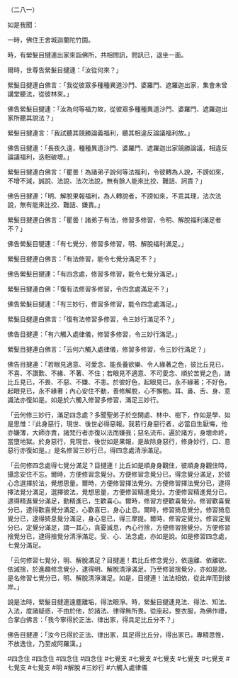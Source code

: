 （二八一）

如是我聞：

一時，佛住王舍城迦蘭陀竹園。

時，有縈髮目揵連出家來詣佛所，共相問訊，問訊已，退坐一面。

爾時，世尊告縈髮目揵連：「汝從何來？」

縈髮目揵連白佛言：「我從彼眾多種種異道沙門、婆羅門、遮羅迦出家，集會未曾講堂聽法，從彼林來。」

佛告縈髮目揵連：「汝為何等福力故，從彼眾多種種異道沙門、婆羅門、遮羅迦出家所聽其說法？」

縈髮目揵連言：「我試聽其競勝論義福利，聽其相違反論議福利故。」

佛告目揵連：「長夜久遠，種種異道沙門、婆羅門、遮羅迦出家競勝論議，相違反論議福利，迭相破壞。」

縈髮目揵連白佛言：「瞿曇！為諸弟子說何等法福利，令彼轉為人說，不謗如來，不增不減，誠說、法說、法次法說，無有餘人能來比挍、難詰、訶責？」

佛告目揵連：「明、解脫果報福利，為人轉說者，不謗如來，不乖其理，法次法說，無有能來比挍、難詰、嫌責。」

縈髮目揵連白佛言：「瞿曇！諸弟子有法，修習多修習，令明、解脫福利滿足者不？」

佛告縈髮目犍連：「有七覺分，修習多修習，明、解脫福利滿足。」

縈髮目揵連白佛言：「有法修習，能令七覺分滿足不？」

佛告縈髮目揵連：「有四念處，修習多修習，能令七覺分滿足。」

縈髮目揵連白佛：「復有法修習多修習，令四念處滿足不？」

佛告縈髮目揵連：「有三妙行，修習多修習，能令四念處滿足。」

縈髮目揵連白佛言：「復有法修習多修習，令三妙行滿足不？」

佛告目揵連：「有六觸入處律儀，修習多修習，令三妙行滿足。」

縈髮目揵連白佛言：「云何六觸入處律儀，修習多修習，令三妙行滿足？」

佛告目揵連：「若眼見適意、可愛念、能長養欲樂、令人緣著之色，彼比丘見已，不喜、不讚歎、不緣、不著、不住；若眼見不適意、不可愛念、順於苦覺之色，諸比丘見已，不畏、不惡、不嫌、不恚。於彼好色，起眼見已，永不緣著；不好色，起眼見已，永不緣著；內心安住不動，善修解脫，心不懈勌。耳、鼻、舌、身、意識法亦復如是。如是於六觸入修習多修習，滿足三妙行。

「云何修三妙行，滿足四念處？多聞聖弟子於空閑處、林中、樹下，作如是學、如是思惟：『此身惡行，現世、後世必得惡報。我若行身惡行者，必當自生厭悔，他亦嫌薄，大師亦責，諸梵行者亦復以法而嫌我；惡名流布，遍於諸方，身壞命終，當墮地獄。於身惡行，見現世、後世如是果報，是故除身惡行，修身妙行，口、意惡行亦復如是。』是名修習三妙行已，得四念處清淨滿足。

「云何修四念處得七覺分滿足？目揵連！比丘如是順身身觀住，彼順身身觀住時，攝念安住不忘。爾時，方便修習念覺分。方便修習念覺分已，得念覺分滿足，於彼心念選擇於法，覺想思量。爾時，方便修習擇法覺分。方便修習擇法覺分已，逮得擇法覺分滿足，選擇彼法，覺想思量，方便修習精進覺分。方便修習精進覺分已，逮得精進覺分滿足，勤精進已，生歡喜心。爾時，修習方便歡喜覺分。修習歡喜覺分已，逮得歡喜覺分滿足，心歡喜已，身心止息。爾時，修習猗息覺分。修習猗息覺分已，逮得猗息覺分滿足，身心息已，得三摩提。爾時，修習定覺分。修習定覺分已，定覺分滿足，謂一其心，貪憂滅息，內心行捨，方便修習捨覺分。方便修習捨覺分已，逮得捨覺分清淨滿足。受、心、法念處，亦如是說。如是修習四念處，七覺分滿足。

「云何修習七覺分，明、解脫滿足？目揵連！若比丘修念覺分，依遠離、依離欲、依滅捨，於進趣修念覺分，逮得明、解脫清淨滿足。乃至修習捨覺分，亦如是說。是名修習七覺分已，明、解脫清淨滿足。如是，目揵連！法法相依，從此岸而到彼岸。」

說是法時，縈髮目揵連遠塵離垢，得法眼淨。時，縈髮目揵連見法、得法、知法、入法，度諸疑惑，不由於他，於諸法、律得無所畏。從座起，整衣服，為佛作禮，合掌白佛言：「我今寧得於正法、律出家，得具足比丘分不？」

佛告目揵連：「汝今已得於正法、律出家，具足得比丘分，得出家已，專精思惟，不放逸住，乃至成阿羅漢。」




#四念住
#四念住
#四念住
#四念住
#七覺支
#七覺支
#七覺支
#七覺支
#七覺支
#七覺支
#七覺支
#明
#解脫
#三妙行
#六觸入處律儀
